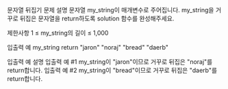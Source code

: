 문자열 뒤집기
문제 설명
문자열 my_string이 매개변수로 주어집니다. my_string을 거꾸로 뒤집은 문자열을 return하도록 solution 함수를 완성해주세요.

제한사항
1 ≤ my_string의 길이 ≤ 1,000

입출력 예
my_string return
"jaron" "noraj"
"bread" "daerb"

입출력 예 설명
입출력 예 #1
my_string이 "jaron"이므로 거꾸로 뒤집은 "noraj"를 return합니다.
입출력 예 #2
my_string이 "bread"이므로 거꾸로 뒤집은 "daerb"를 return합니다.
